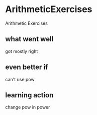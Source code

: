 ArithmeticExercises
===================

Arithmetic Exercises

what went well
--------------
got mostly right

even better if
--------------
can't use pow 

learning action
---------------
change pow in power
